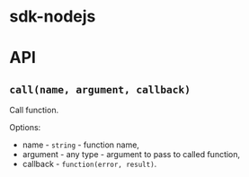# sdk-nodejs

# API

## `call(name, argument, callback)`

Call function.

Options:

- name - `string` - function name,
- argument - any type - argument to pass to called function,
- callback - `function(error, result)`.

